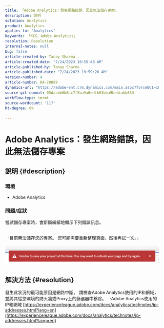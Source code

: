 ```yaml
---
title: 「Adobe Analytics：發生網路錯誤，因此無法儲存專案」
description: 說明
solution: Analytics
product: Analytics
applies-to: "Analytics"
keywords: 「KCS、Adobe Analytics」
resolution: Resolution
internal-notes: null
bug: false
article-created-by: Tanay Sharma .
article-created-date: "7/24/2023 10:55:40 AM"
article-published-by: Tanay Sharma .
article-published-date: "7/24/2023 10:59:28 AM"
version-number: 4
article-number: KA-20889
dynamics-url: "https://adobe-ent.crm.dynamics.com/main.aspx?forceUCI=1&pagetype=entityrecord&etn=knowledgearticle&id=96e8609b-102a-ee11-bdf4-6045bd006239"
source-git-commit: 05dacbb6b8ac7f5ba9a6edfb63bba9bedcabb653
workflow-type: tm+mt
source-wordcount: '117'
ht-degree: 6%

---
```


# Adobe Analytics：發生網路錯誤，因此無法儲存專案

## 說明 {#description}


### 環境

- Adobe Analytics


### 問題/症狀

嘗試儲存專案時，會斷斷續續地顯示下列錯誤訊息。

<br>「目前無法儲存您的專案。 您可能需要重新整理頁面，然後再試一次。」<br><br>![](assets/___97e8609b-102a-ee11-bdf4-6045bd006239___.png)

## 解決方法 {#resolution}


發生此狀況的最可能原因是網路中斷。 請檢查Adobe Analytics使用的IP和網域，並將其從您環境的防火牆或Proxy上的篩選器中移除。
 
·Adobe Analytics使用的IP和網域
[https://experienceleague.adobe.com/docs/analytics/technotes/ip-addresses.html?lang=en](https://experienceleague.adobe.com/docs/analytics/technotes/ip-addresses.html?lang=en)
